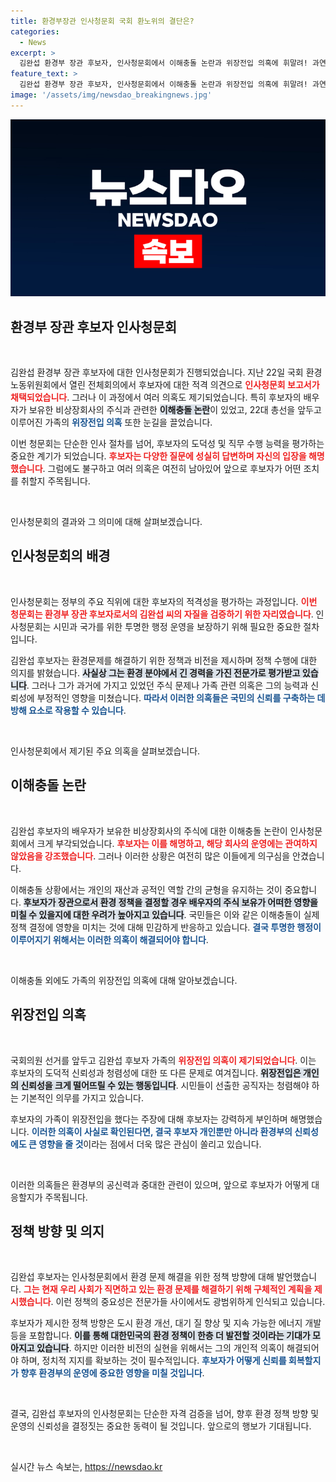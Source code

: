 ```yaml
---
title: 환경부장관 인사청문회 국회 환노위의 결단은?
categories:
  - News
excerpt: >
  김완섭 환경부 장관 후보자, 인사청문회에서 이해충돌 논란과 위장전입 의혹에 휘말려! 과연 그의 운명은? 궁금증을 불러일으키는 이 사건의 전말을 파헤쳐봅니다.
feature_text: >
  김완섭 환경부 장관 후보자, 인사청문회에서 이해충돌 논란과 위장전입 의혹에 휘말려! 과연 그의 운명은? 궁금증을 불러일으키는 이 사건의 전말을 파헤쳐봅니다.
image: '/assets/img/newsdao_breakingnews.jpg'
---
```


<p><img src="/assets/img/newsdao_breakingnews.jpg" alt="bookingtag 속보" /></p>

<h2 data-ke-size="size26">환경부 장관 후보자 인사청문회</h2>

<p data-ke-size="size16">&nbsp;</p>

<p>김완섭 환경부 장관 후보자에 대한 인사청문회가 진행되었습니다. 지난 22일 국회 환경노동위원회에서 열린 전체회의에서 후보자에 대한 적격 의견으로 <b><span style="color: #ee2323;">인사청문회 보고서가 채택되었습니다</span></b>. 그러나 이 과정에서 여러 의혹도 제기되었습니다. 특히 후보자의 배우자가 보유한 비상장회사의 주식과 관련한 <b><span style="background-color: #21538527;">이해충돌 논란</span></b>이 있었고, 22대 총선을 앞두고 이루어진 가족의 <b><span style="color: #1a5490;">위장전입 의혹</span></b> 또한 눈길을 끌었습니다. </p>

<p>이번 청문회는 단순한 인사 절차를 넘어, 후보자의 도덕성 및 직무 수행 능력을 평가하는 중요한 계기가 되었습니다. <b><span style="color: #ee2323;">후보자는 다양한 질문에 성실히 답변하며 자신의 입장을 해명했습니다</span></b>. 그럼에도 불구하고 여러 의혹은 여전히 남아있어 앞으로 후보자가 어떤 조치를 취할지 주목됩니다. </p>

<p data-ke-size="size16">&nbsp;</p>

<p>인사청문회의 결과와 그 의미에 대해 살펴보겠습니다. </p>

<h2 data-ke-size="size26">인사청문회의 배경</h2>

<p data-ke-size="size16">&nbsp;</p>

<p>인사청문회는 정부의 주요 직위에 대한 후보자의 적격성을 평가하는 과정입니다. <b><span style="color: #ee2323;">이번 청문회는 환경부 장관 후보자로서의 김완섭 씨의 자질을 검증하기 위한 자리였습니다</span></b>. 인사청문회는 시민과 국가를 위한 투명한 행정 운영을 보장하기 위해 필요한 중요한 절차입니다. </p>

<p>김완섭 후보자는 환경문제를 해결하기 위한 정책과 비전을 제시하며 정책 수행에 대한 의지를 밝혔습니다. <b><span style="background-color: #21538527;">사실상 그는 환경 분야에서 긴 경력을 가진 전문가로 평가받고 있습니다</span></b>. 그러나 그가 과거에 가지고 있었던 주식 문제나 가족 관련 의혹은 그의 능력과 신뢰성에 부정적인 영향을 미쳤습니다. <b><span style="color: #1a5490;">따라서 이러한 의혹들은 국민의 신뢰를 구축하는 데 방해 요소로 작용할 수 있습니다</span></b>.</p>

<p data-ke-size="size16">&nbsp;</p>

<p>인사청문회에서 제기된 주요 의혹을 살펴보겠습니다.</p>

<h2 data-ke-size="size26">이해충돌 논란</h2>

<p data-ke-size="size16">&nbsp;</p>

<p>김완섭 후보자의 배우자가 보유한 비상장회사의 주식에 대한 이해충돌 논란이 인사청문회에서 크게 부각되었습니다. <b><span style="color: #ee2323;">후보자는 이를 해명하고, 해당 회사의 운영에는 관여하지 않았음을 강조했습니다</span></b>. 그러나 이러한 상황은 여전히 많은 이들에게 의구심을 안겼습니다. </p>

<p>이해충돌 상황에서는 개인의 재산과 공적인 역할 간의 균형을 유지하는 것이 중요합니다. <b><span style="background-color: #21538527;">후보자가 장관으로서 환경 정책을 결정할 경우 배우자의 주식 보유가 어떠한 영향을 미칠 수 있을지에 대한 우려가 높아지고 있습니다</span></b>. 국민들은 이와 같은 이해충돌이 실제 정책 결정에 영향을 미치는 것에 대해 민감하게 반응하고 있습니다. <b><span style="color: #1a5490;">결국 투명한 행정이 이루어지기 위해서는 이러한 의혹이 해결되어야 합니다</span></b>.</p>

<p data-ke-size="size16">&nbsp;</p>

<p>이해충돌 외에도 가족의 위장전입 의혹에 대해 알아보겠습니다.</p>

<h2 data-ke-size="size26">위장전입 의혹</h2>

<p data-ke-size="size16">&nbsp;</p>

<p>국회의원 선거를 앞두고 김완섭 후보자 가족의 <b><span style="color: #ee2323;">위장전입 의혹이 제기되었습니다</span></b>. 이는 후보자의 도덕적 신뢰성과 청렴성에 대한 또 다른 문제로 여겨집니다. <b><span style="background-color: #21538527;">위장전입은 개인의 신뢰성을 크게 떨어뜨릴 수 있는 행동입니다</span></b>. 시민들이 선출한 공직자는 청렴해야 하는 기본적인 의무를 가지고 있습니다. </p>

<p>후보자의 가족이 위장전입을 했다는 주장에 대해 후보자는 강력하게 부인하며 해명했습니다. <b><span style="color: #1a5490;">이러한 의혹이 사실로 확인된다면, 결국 후보자 개인뿐만 아니라 환경부의 신뢰성에도 큰 영향을 줄 것</span></b>이라는 점에서 더욱 많은 관심이 쏠리고 있습니다. </p>

<p data-ke-size="size16">&nbsp;</p>

<p>이러한 의혹들은 환경부의 공신력과 중대한 관련이 있으며, 앞으로 후보자가 어떻게 대응할지가 주목됩니다. </p>

<h2 data-ke-size="size26">정책 방향 및 의지</h2>

<p data-ke-size="size16">&nbsp;</p>

<p>김완섭 후보자는 인사청문회에서 환경 문제 해결을 위한 정책 방향에 대해 발언했습니다. <b><span style="color: #ee2323;">그는 현재 우리 사회가 직면하고 있는 환경 문제를 해결하기 위해 구체적인 계획을 제시했습니다</span></b>. 이런 정책의 중요성은 전문가들 사이에서도 광범위하게 인식되고 있습니다. </p>

<p>후보자가 제시한 정책 방향은 도시 환경 개선, 대기 질 향상 및 지속 가능한 에너지 개발 등을 포함합니다. <b><span style="background-color: #21538527;">이를 통해 대한민국의 환경 정책이 한층 더 발전할 것이라는 기대가 모아지고 있습니다</span></b>. 하지만 이러한 비전의 실현을 위해서는 그의 개인적 의혹이 해결되어야 하며, 정치적 지지를 확보하는 것이 필수적입니다. <b><span style="color: #1a5490;">후보자가 어떻게 신뢰를 회복할지가 향후 환경부의 운영에 중요한 영향을 미칠 것입니다</span></b>.</p>

<p data-ke-size="size16">&nbsp;</p>

<p>결국, 김완섭 후보자의 인사청문회는 단순한 자격 검증을 넘어, 향후 환경 정책 방향 및 운영의 신뢰성을 결정짓는 중요한 동력이 될 것입니다. 앞으로의 행보가 기대됩니다. </p>

<p data-ke-size="size16">&nbsp;</p>
실시간 뉴스 속보는, <a href="https://newsdao.kr" rel="dofollow">https://newsdao.kr</a>


